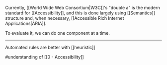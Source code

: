 Currently, [[World Wide Web Consortium|W3C]]'s "double a" is the modern standard for [[Accessibility]], and this is done largely using [[Semantics]] structure and, when necessary, [[Accessible Rich Internet Applications|ARIA]].

To evaluate it, we can do one component at a time.

---

Automated rules are better with [[heuristic]]

#understanding of [[0 - Accessibility]]
